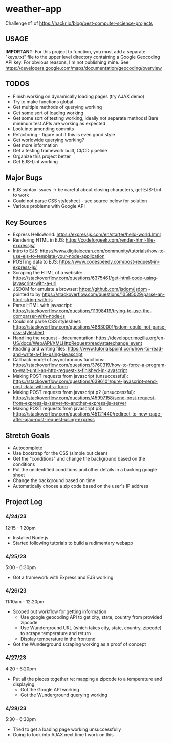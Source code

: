 # weather-app
Challenge #1 of https://hackr.io/blog/best-computer-science-projects

## USAGE
**IMPORTANT**: For this project to function, you must add a separate "keys.txt" file to the
upper level directory containing a Google Geocoding API key. 
For obvious reasons, I'm not publishing mine. See 
https://developers.google.com/maps/documentation/geocoding/overview

## TODOS
- Finish working on dynamically loading pages (try AJAX demo)
- Try to make functions global
- Get multiple methods of querying working
- Get some sort of loading working
- Get some sort of testing working, ideally not separate methods! Bare minimum test APIs are working as expected
- Look into amending commits
- Refactoring - figure out if this is even good style
- Get worldwide querying working?
- Get more information
- Get a testing framework built, CI/CD pipeline
- Organize this project better
- Get EJS-Lint working

## Major Bugs
- EJS syntax issues -> be careful about closing characters, get EJS-Lint to work
- Could not parse CSS stylesheet - see source below for solution
- Various problems with Google API

## Key Sources
- Express HelloWorld: https://expressjs.com/en/starter/hello-world.html 
- Rendering HTML in EJS: https://codeforgeek.com/render-html-file-expressjs/
- Intro to EJS: https://www.digitalocean.com/community/tutorials/how-to-use-ejs-to-template-your-node-application
- POSTing data to EJS: https://www.codespeedy.com/post-request-in-express-js/
- Scraping the HTML of a website: https://stackoverflow.com/questions/6375461/get-html-code-using-javascript-with-a-url
- JSDOM for emulate a browser: https://github.com/jsdom/jsdom - pointed to by https://stackoverflow.com/questions/10585029/parse-an-html-string-with-js
- Parse HTML with javascript: https://stackoverflow.com/questions/11398419/trying-to-use-the-domparser-with-node-js
- Could not parse CSS stylesheet: https://stackoverflow.com/questions/48830001/jsdom-could-not-parse-css-stylesheet
- Handling the request - documentation: https://developer.mozilla.org/en-US/docs/Web/API/XMLHttpRequest/readystatechange_event
- Reading and writing files: https://www.tutorialspoint.com/how-to-read-and-write-a-file-using-javascript 
- Callback model of asynchronous functions: https://stackoverflow.com/questions/3760319/how-to-force-a-program-to-wait-until-an-http-request-is-finished-in-javascript
- Making POST requests from javascript (unsuccessful): https://stackoverflow.com/questions/6396101/pure-javascript-send-post-data-without-a-form 
- Making POST requests from javascript p2 (unsuccessful): https://stackoverflow.com/questions/45997158/send-post-request-from-express-js-server-to-another-express-js-server
- Making POST requests from javascript p3: https://stackoverflow.com/questions/45121440/redirect-to-new-page-after-ajax-post-request-using-express

## Stretch Goals
- Autocomplete
- Use bootstrap for the CSS (simple but clean)
- Get the "conditions" and change the background based on the conditions
- Put the unidentified conditions and other details in a backing google sheet
- Change the background based on time
- Automatically choose a zip code based on the user's IP address

## Project Log
### 4/24/23
12:15 - 1:20pm
- Installed Node.js
- Started following tutorials to build a rudimentary webapp

### 4/25/23
5:00 - 6:30pm
- Got a framework with Express and EJS working

### 4/26/23
11:10am - 12:20pm
- Scoped out workflow for getting information
    - Use google geocoding API to get city, state, country from provided zipcode
    - Use Wunderground URL (which takes city, state, country, zipcode) to scrape temperature and return
    - Display temperature in the frontend
- Got the Wunderground scraping working as a proof of concept

### 4/27/23
4:20 - 6:20pm
- Put all the pieces together re: mapping a zipcode to a temperature and displaying
    - Got the Google API working
    - Got the Wunderground querying working

### 4/28/23
5:30 - 6:30pm
- Tried to get a loading page working unsuccessfully
- Going to look into AJAX next time I work on this
